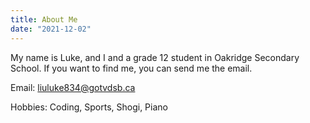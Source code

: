 ```yaml
---
title: About Me
date: "2021-12-02"
---
```

My name is Luke, and I and a grade 12 student in Oakridge Secondary School.
If you want to find me, you can send me the email.

Email: liuluke834@gotvdsb.ca

Hobbies: Coding, Sports, Shogi, Piano